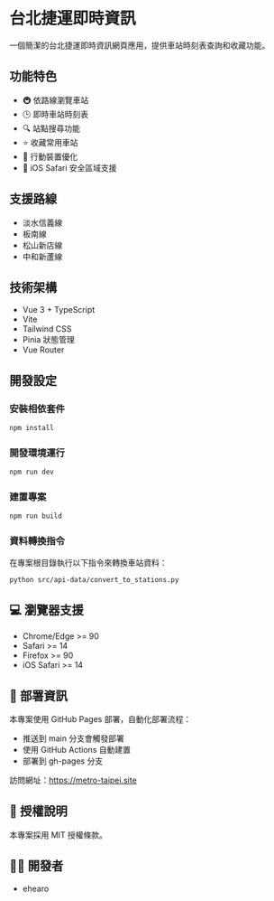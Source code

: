 # 台北捷運即時資訊

一個簡潔的台北捷運即時資訊網頁應用，提供車站時刻表查詢和收藏功能。

## 功能特色

- 🚇 依路線瀏覽車站
- 🕒 即時車站時刻表
- 🔍 站點搜尋功能
- ⭐ 收藏常用車站
- 📱 行動裝置優化
- 🌙 iOS Safari 安全區域支援

## 支援路線

- 淡水信義線
- 板南線
- 松山新店線
- 中和新蘆線

## 技術架構

- Vue 3 + TypeScript
- Vite
- Tailwind CSS
- Pinia 狀態管理
- Vue Router

## 開發設定

### 安裝相依套件

```bash
npm install
```

### 開發環境運行

```bash
npm run dev
```

### 建置專案

```bash
npm run build
```

### 資料轉換指令

在專案根目錄執行以下指令來轉換車站資料：

```bash
python src/api-data/convert_to_stations.py
```

## 💻 瀏覽器支援

- Chrome/Edge >= 90
- Safari >= 14
- Firefox >= 90
- iOS Safari >= 14

## 🚀 部署資訊

本專案使用 GitHub Pages 部署，自動化部署流程：
- 推送到 main 分支會觸發部署
- 使用 GitHub Actions 自動建置
- 部署到 gh-pages 分支

訪問網址：https://metro-taipei.site

## 📝 授權說明

本專案採用 MIT 授權條款。

## 👨‍💻 開發者

- ehearo